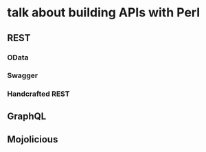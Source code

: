 # talk about building APIs with Perl

## REST

### OData
### Swagger
### Handcrafted REST

## GraphQL

## Mojolicious

